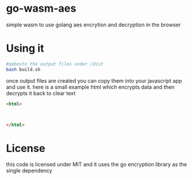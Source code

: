 # go-wasm-aes

simple wasm to use golang aes encrytion and decryption in the browser  

# Using it
```bash
#gebeste the output files under /dist
bash build.sh
```

once output files are created you can copy them into your javascript app and use it. here is a small example html which encrypts data and then decrypts it back to clear text

```html
<html>



</html>
```

# License
this code is licensed under MIT and it uses the go encryption library as the single dependency  
